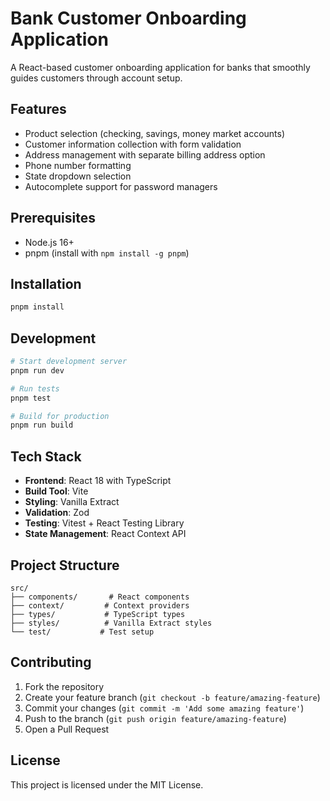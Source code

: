 # Bank Customer Onboarding Application

A React-based customer onboarding application for banks that smoothly guides customers through account setup.

## Features

- Product selection (checking, savings, money market accounts)
- Customer information collection with form validation
- Address management with separate billing address option
- Phone number formatting
- State dropdown selection
- Autocomplete support for password managers

## Prerequisites

- Node.js 16+
- pnpm (install with `npm install -g pnpm`)

## Installation

```bash
pnpm install
```

## Development

```bash
# Start development server
pnpm run dev

# Run tests
pnpm test

# Build for production
pnpm run build
```

## Tech Stack

- **Frontend**: React 18 with TypeScript
- **Build Tool**: Vite
- **Styling**: Vanilla Extract
- **Validation**: Zod
- **Testing**: Vitest + React Testing Library
- **State Management**: React Context API

## Project Structure

```
src/
├── components/       # React components
├── context/         # Context providers
├── types/           # TypeScript types
├── styles/          # Vanilla Extract styles
└── test/           # Test setup
```

## Contributing

1. Fork the repository
2. Create your feature branch (`git checkout -b feature/amazing-feature`)
3. Commit your changes (`git commit -m 'Add some amazing feature'`)
4. Push to the branch (`git push origin feature/amazing-feature`)
5. Open a Pull Request

## License

This project is licensed under the MIT License.
